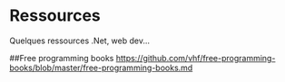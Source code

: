 Ressources
==========

Quelques ressources .Net, web dev...

##Free programming books
https://github.com/vhf/free-programming-books/blob/master/free-programming-books.md


